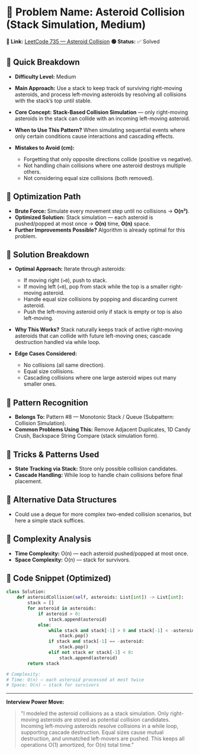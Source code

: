 # 🔹 Problem Name: Asteroid Collision (Stack Simulation, Medium)

**🔗 Link:** [LeetCode 735 — Asteroid Collision](https://leetcode.com/problems/asteroid-collision/)
**🟢 Status:** ✅ Solved

## 🔹 Quick Breakdown

* **Difficulty Level:** Medium
* **Main Approach:** Use a stack to keep track of surviving right-moving asteroids, and process left-moving asteroids by resolving all collisions with the stack’s top until stable.
* **Core Concept:** **Stack-Based Collision Simulation** — only right-moving asteroids in the stack can collide with an incoming left-moving asteroid.
* **When to Use This Pattern?** When simulating sequential events where only certain conditions cause interactions and cascading effects.
* **Mistakes to Avoid (cm):**

  * Forgetting that only opposite directions collide (positive vs negative).
  * Not handling chain collisions where one asteroid destroys multiple others.
  * Not considering equal size collisions (both removed).

## 🔹 Optimization Path

* **Brute Force:** Simulate every movement step until no collisions → **O(n²)**.
* **Optimized Solution:** Stack simulation — each asteroid is pushed/popped at most once → **O(n)** time, **O(n)** space.
* **Further Improvements Possible?** Algorithm is already optimal for this problem.

## 🔹 Solution Breakdown

* **Optimal Approach:** Iterate through asteroids:

  * If moving right (`>0`), push to stack.
  * If moving left (`<0`), pop from stack while the top is a smaller right-moving asteroid.
  * Handle equal size collisions by popping and discarding current asteroid.
  * Push the left-moving asteroid only if stack is empty or top is also left-moving.
* **Why This Works?** Stack naturally keeps track of active right-moving asteroids that can collide with future left-moving ones; cascade destruction handled via while loop.
* **Edge Cases Considered:**

  * No collisions (all same direction).
  * Equal size collisions.
  * Cascading collisions where one large asteroid wipes out many smaller ones.

## 🔹 Pattern Recognition

* **Belongs To:** Pattern #8 — Monotonic Stack / Queue (Subpattern: Collision Simulation).
* **Common Problems Using This:** Remove Adjacent Duplicates, 1D Candy Crush, Backspace String Compare (stack simulation form).

## 🔹 Tricks & Patterns Used

* **State Tracking via Stack:** Store only possible collision candidates.
* **Cascade Handling:** While loop to handle chain collisions before final placement.

## 🔹 Alternative Data Structures

* Could use a deque for more complex two-ended collision scenarios, but here a simple stack suffices.

## 🔹 Complexity Analysis

* **Time Complexity:** O(n) — each asteroid pushed/popped at most once.
* **Space Complexity:** O(n) — stack for survivors.

## 🔹 Code Snippet (Optimized)

```python
class Solution:
    def asteroidCollision(self, asteroids: List[int]) -> List[int]:
        stack = []
        for asteroid in asteroids:
            if asteroid > 0:
                stack.append(asteroid)
            else:
                while stack and stack[-1] > 0 and stack[-1] < -asteroid:
                    stack.pop()
                if stack and stack[-1] == -asteroid:
                    stack.pop()
                elif not stack or stack[-1] < 0:
                    stack.append(asteroid)
        return stack

# Complexity:
# Time: O(n) — each asteroid processed at most twice
# Space: O(n) — stack for survivors
```

---

**Interview Power Move:**

> "I modeled the asteroid collisions as a stack simulation. Only right-moving asteroids are stored as potential collision candidates. Incoming left-moving asteroids resolve collisions in a while loop, supporting cascade destruction. Equal sizes cause mutual destruction, and unmatched left-movers are pushed. This keeps all operations O(1) amortized, for O(n) total time."
